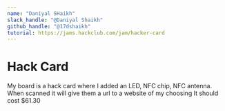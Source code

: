 ```yaml
---
name: "Daniyal SHaikh"
slack_handle: "@Daniyal Shaikh"
github_handle: "@17dshaikh"
tutorial: https://jams.hackclub.com/jam/hacker-card
---
```


# Hack Card

My board is a hack card where I added an LED, NFC chip, NFC antenna. When scanned it will give them a url to a website of my choosing
It should cost $61.30


